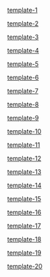 <a href="https://harishmashetty.github.io/tsbsp/1" target="_blank">template-1</a> 

<a href="https://harishmashetty.github.io/tsbsp/2" target="_blank">template-2</a> 

<a href="https://harishmashetty.github.io/tsbsp/3" target="_blank">template-3</a> 

<a href="https://harishmashetty.github.io/tsbsp/4" target="_blank">template-4</a> 

<a href="https://harishmashetty.github.io/tsbsp/5" target="_blank">template-5</a> 

<a href="https://harishmashetty.github.io/tsbsp/6" target="_blank">template-6</a> 

<a href="https://harishmashetty.github.io/tsbsp/7" target="_blank">template-7</a> 

<a href="https://harishmashetty.github.io/tsbsp/8" target="_blank">template-8</a> 

<a href="https://harishmashetty.github.io/tsbsp/9" target="_blank">template-9</a> 

<a href="https://harishmashetty.github.io/tsbsp/10" target="_blank">template-10</a> 

<a href="https://harishmashetty.github.io/tsbsp/11" target="_blank">template-11</a> 

<a href="https://harishmashetty.github.io/tsbsp/12" target="_blank">template-12</a> 

<a href="https://harishmashetty.github.io/tsbsp/13" target="_blank">template-13</a> 

<a href="https://harishmashetty.github.io/tsbsp/14" target="_blank">template-14</a> 

<a href="https://harishmashetty.github.io/tsbsp/15" target="_blank">template-15</a> 

<a href="https://harishmashetty.github.io/tsbsp/16" target="_blank">template-16</a> 

<a href="https://harishmashetty.github.io/tsbsp/17" target="_blank">template-17</a> 

<a href="https://harishmashetty.github.io/tsbsp/18" target="_blank">template-18</a> 

<a href="https://harishmashetty.github.io/tsbsp/19" target="_blank">template-19</a> 

<a href="https://harishmashetty.github.io/tsbsp/20" target="_blank">template-20</a> 
